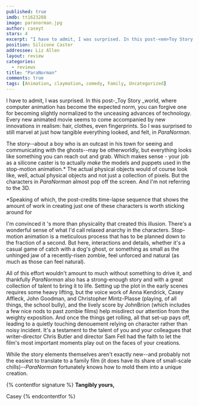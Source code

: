 ```yaml
---
published: true
imdb: tt1623288
image: paranorman.jpg
author: caseyt
stars: 4
excerpt: "I have to admit, I was surprised. In this post-<em>Toy Story </em>world, where computer animation has become the expected norm, you can forgive one for becoming slightly normalized to the unceasing advances of technology. "
position: Silicone Caster
addressee: Liz Allen
layout: review
categories:
  - reviews
title: "ParaNorman"
comments: true
tags: [Animation, claymation, comedy, Family, Uncategorized]
---
```

I have to admit, I was surprised. In this post-_Toy Story _world, where computer animation has become the expected norm, you can forgive one for becoming slightly normalized to the unceasing advances of technology. Every new animated movie seems to come accompanied by new innovations in realism: hair, clothes, even fingerprints. So I was surprised to still marvel at just how tangible everything looked, and felt, in _ParaNorman_.

The story--about a boy who is an outcast in his town for seeing and communicating with the ghosts--may be otherworldly, but everything looks like something you can reach out and grab. Which makes sense - your job as a silicone caster is to actually _make_ the models and puppets used in the stop-motion animation.* The actual physical objects would of course look like, well, actual physical objects and not just a collection of pixels. But the characters in _ParaNorman_ almost pop off the screen. And I'm not referring to the 3D. 

*Speaking of which, the post-credits time-lapse sequence that shows the amount of work in creating just one of these characters is worth sticking around for

I'm convinced it 's more than physicality that created this illusion. There's a wonderful sense of what I'd call relaxed anarchy in the characters. Stop-motion animation is a meticulous process that has to be planned down to the fraction of a second. But here, interactions and details, whether it's a casual game of catch with a dog's ghost, or something as small as the unhinged jaw of a recently-risen zombie, feel unforced and natural (as much as those can feel natural).

All of this effort wouldn't amount to much without something to drive it, and thankfully _ParaNorman_ also has a strong-enough story and with a great collection of talent to bring it to life. Setting up the plot in the early scenes requires some heavy lifting, but the voice work of Anna Kendrick, Casey Affleck, John Goodman, and Christopher Mintz-Plasse (playing, of all things, the school bully), and the lively score by JohnBrion (which includes a few nice nods to past zombie films) help misdirect our attention from the weighty exposition. And once the things get rolling, all that set-up pays off, leading to a quietly touching denouement relying on character rather than noisy incident. It's a testament to the talent of you and your colleagues that writer-director Chris Butler and director Sam Fell had the faith to let the film's most important moments play out on the faces of your creations.

While the story elements themselves aren't exactly new--and probably not the easiest to translate to a family film (it does have its share of small-scale chills)--_ParaNorman_ fortunately knows how to mold them into a unique creation.

{% contentfor signature %}
**Tangibly yours,**

Casey
{% endcontentfor %}